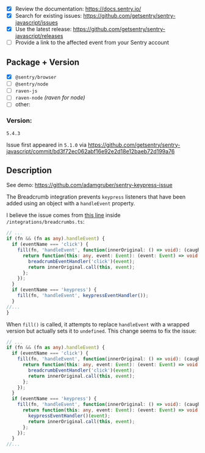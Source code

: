 <!-- Requirements: please go through this checklist before opening a new issue -->

- [x] Review the documentation: https://docs.sentry.io/
- [x] Search for existing issues: https://github.com/getsentry/sentry-javascript/issues
- [x] Use the latest release: https://github.com/getsentry/sentry-javascript/releases
- [ ] Provide a link to the affected event from your Sentry account

## Package + Version

- [x] `@sentry/browser`
- [ ] `@sentry/node`
- [ ] `raven-js`
- [ ] `raven-node` _(raven for node)_
- [ ] other:

### Version:

```
5.4.3
```
Issue first appeared in `5.1.0` via https://github.com/getsentry/sentry-javascript/commit/bd3f72ec062abf16e92e2d18e12baeb72d199a76

## Description

See demo: https://github.com/adamgruber/sentry-keypress-issue

The Breadcrumb integration prevents `keypress` listeners that have been added using an object with a `handleEvent` property.

I believe the issue comes from [this line](https://github.com/getsentry/sentry-javascript/blob/master/packages/browser/src/integrations/breadcrumbs.ts#L160) inside `/integrations/breadcrumbs.ts`:

```ts
// ...
if (fn && (fn as any).handleEvent) {
  if (eventName === 'click') {
    fill(fn, 'handleEvent', function(innerOriginal: () => void): (caughtEvent: Event) => void {
      return function(this: any, event: Event): (event: Event) => void {
        breadcrumbEventHandler('click')(event);
        return innerOriginal.call(this, event);
      };
    });
  }
  if (eventName === 'keypress') {
    fill(fn, 'handleEvent', keypressEventHandler());
  }
//...
}
```

When `fill()` is called, it attempts to replace `handleEvent` with a wrapped version but actually sets it to `undefined`. This change seems to fix the issue:

```ts
// ...
if (fn && (fn as any).handleEvent) {
  if (eventName === 'click') {
    fill(fn, 'handleEvent', function(innerOriginal: () => void): (caughtEvent: Event) => void {
      return function(this: any, event: Event): (event: Event) => void {
        breadcrumbEventHandler('click')(event);
        return innerOriginal.call(this, event);
      };
    });
  }
  if (eventName === 'keypress') {
    fill(fn, 'handleEvent', function(innerOriginal: () => void): (caughtEvent: Event) => void {
      return function(this: any, event: Event): (event: Event) => void {
        keypressEventHandler()(event);
        return innerOriginal.call(this, event);
      };
    });
  }
//...
```

